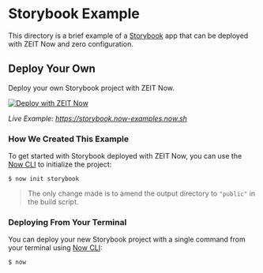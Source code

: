 # Storybook Example

This directory is a brief example of a [Storybook](https://storybook.js.org/) app that can be deployed with ZEIT Now and zero configuration.

## Deploy Your Own

Deploy your own Storybook project with ZEIT Now.

[![Deploy with ZEIT Now](https://zeit.co/button)](https://zeit.co/new/project?template=https://github.com/zeit/now-examples/tree/master/storybook)

_Live Example: https://storybook.now-examples.now.sh_

### How We Created This Example

To get started with Storybook deployed with ZEIT Now, you can use the [Now CLI](https://zeit.co/download) to initialize the project:

```shell
$ now init storybook
```

> The only change made is to amend the output directory to `"public"` in the build script.

### Deploying From Your Terminal

You can deploy your new Storybook project with a single command from your terminal using [Now CLI](https://zeit.co/download):

```shell
$ now
```
